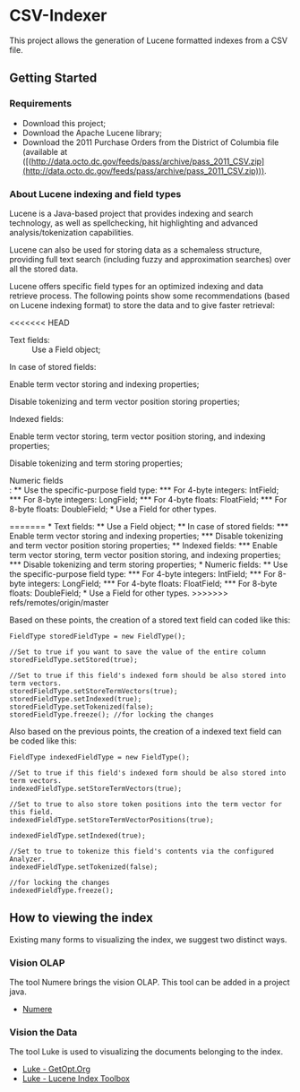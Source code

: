 # CSV-Indexer

This project allows the generation of Lucene formatted indexes from a CSV file.

## Getting Started

### Requirements

* Download this project;
* Download the Apache Lucene library;
* Download the 2011 Purchase Orders from the District of Columbia file (available at ([(http://data.octo.dc.gov/feeds/pass/archive/pass_2011_CSV.zip](http://data.octo.dc.gov/feeds/pass/archive/pass_2011_CSV.zip))).

### About Lucene indexing and field types

Lucene is a Java-based project that provides indexing and search technology, as well as spellchecking, hit highlighting and advanced analysis/tokenization capabilities. 

Lucene can also be used for storing data as a schemaless structure, providing full text search (including fuzzy and approximation searches) over all the stored data.

Lucene offers specific field types for an optimized indexing and data retrieve process. The following points show some recommendations (based on Lucene indexing format) to store the data and to give faster retrieval:

<<<<<<< HEAD
<dl>
<dt>Text fields:</dt>
<dd>Use a Field object;</dd>
<dl>
<dt>In case of stored fields:</dt>
<dl>Enable term vector storing and indexing properties;</dl>
<dl>Disable tokenizing and term vector position storing properties;</dl>
</dl>
<dl>
<dt>Indexed fields:</dt>
<dl>Enable term vector storing, term vector position storing, and indexing properties;</dl>
<dl>Disable tokenizing and term storing properties;</dl>
</dl>
<dt>Numeric fields</dt>:
** Use the specific-purpose field type:
*** For 4-byte integers: IntField;
*** For 8-byte integers: LongField;
*** For 4-byte floats: FloatField;
*** For 8-byte floats: DoubleField;
* Use a Field for other types.
</dl>
=======
* Text fields:
** Use a Field object;
** In case of stored fields:
*** Enable term vector storing and indexing properties;
*** Disable tokenizing and term vector position storing properties;
** Indexed fields:
*** Enable term vector storing, term vector position storing, and indexing properties;
*** Disable tokenizing and term storing properties;
* Numeric fields:
** Use the specific-purpose field type:
*** For 4-byte integers: IntField;
*** For 8-byte integers: LongField;
*** For 4-byte floats: FloatField;
*** For 8-byte floats: DoubleField;
* Use a Field for other types.
>>>>>>> refs/remotes/origin/master

Based on these points, the creation of a stored text field can coded like this:

	FieldType storedFieldType = new FieldType();
	
	//Set to true if you want to save the value of the entire column
	storedFieldType.setStored(true);
	
	//Set to true if this field's indexed form should be also stored into term vectors.
	storedFieldType.setStoreTermVectors(true);
	storedFieldType.setIndexed(true);
	storedFieldType.setTokenized(false);
	storedFieldType.freeze(); //for locking the changes

Also based on the previous points, the creation of a indexed text field can be coded like this: 

	FieldType indexedFieldType = new FieldType();
	
	//Set to true if this field's indexed form should be also stored into term vectors.
	indexedFieldType.setStoreTermVectors(true);
	
	//Set to true to also store token positions into the term vector for this field.
	indexedFieldType.setStoreTermVectorPositions(true);
	
	indexedFieldType.setIndexed(true); 
	
	//Set to true to tokenize this field's contents via the configured Analyzer.
	indexedFieldType.setTokenized(false);
	
	//for locking the changes
	indexedFieldType.freeze();

## How to viewing the index



Existing many forms to visualizing the index, we suggest two distinct ways.

### Vision OLAP

The tool Numere brings the vision OLAP. This tool can be added in a project java.

*   [Numere](numere.stela.org.br)

### Vision the Data

The tool Luke is used to visualizing the documents belonging to the index.

*   [Luke - GetOpt.Org](http://www.getopt.org/luke/)
*   [Luke - Lucene Index Toolbox](https://code.google.com/p/luke/)
